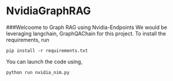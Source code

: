 # NvidiaGraphRAG

###Welcoome to Graph RAG using Nvidia-Endpoints
We would be leveraging langchain, GraphQAChain for this project. To install the requirements, run
```
pip install -r requirements.txt
```

You can launch the code using,
```
python run nvidia_nim.py
```
